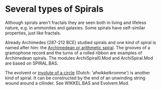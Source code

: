 # Several types of Spirals

Although spirals aren't fractals they are seen both in living and lifeless nature, e.g. in ammonites and galaxies. Some spirals have self-similar properties, 
just like fractals. 

Already Archimedes (287-212 BCE) studied spirals and one kind of spiral is named after him: the 
[Archimedean or arithmetic spiral](https://en.wikipedia.org/wiki/Archimedean_spiral). 
The grooves of a gramophone record and the turns of a rolled ribbon are examples of Archimedean spirals.
The modules ArchiSpiral0.Mod and ArchiSpiral.Mod are based on SPIRAL.BAS.

The evolvent or [involute of a circle](https://proofwiki.org/wiki/Parametric_Equation_of_Involute_of_Circle) (Dutch: 'afwikkelkromme') is another kind of spiral. It can be constructed by the end of an unwinding string wound around a cilinder.
See WIKKEL.BAS and Evolvent.Mod.




